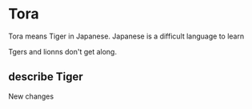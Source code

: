 # Tora

Tora means Tiger in Japanese.
Japanese is a difficult language to learn


Tgers and lionns don't get along.

## describe Tiger

New changes
